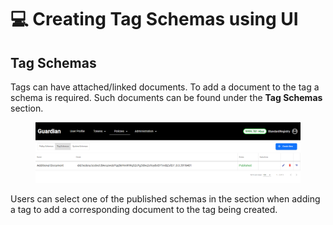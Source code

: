 # 💻 Creating Tag Schemas using UI

## Tag Schemas

Tags can have attached/linked documents. To add a document to the tag a schema is required. Such documents can be found under the **Tag Schemas** section.

<figure><img src="../../../../.gitbook/assets/image (14).png" alt=""><figcaption></figcaption></figure>

Users can select one of the published schemas in the section when adding a tag to add a corresponding document to the tag being created.
